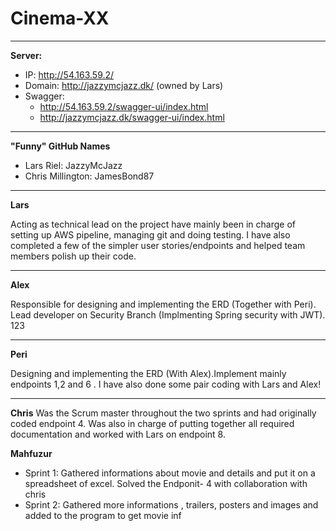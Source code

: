 # Cinema-XX

***
**Server:**
- IP: http://54.163.59.2/
- Domain: http://jazzymcjazz.dk/ (owned by Lars)
- Swagger: 
  - http://54.163.59.2/swagger-ui/index.html
  - http://jazzymcjazz.dk/swagger-ui/index.html
***

**"Funny" GitHub Names**
 - Lars Riel: JazzyMcJazz
 - Chris Millington: JamesBond87
***
 **Lars**
 
Acting as technical lead on the project have 
mainly been in charge of setting up AWS pipeline, 
managing git and doing testing. I have also completed
a few of the simpler user stories/endpoints and helped 
team members polish up their code.

***
**Alex**

Responsible for designing and implementing the ERD (Together with Peri).
Lead developer on Security Branch (Implmenting Spring security with JWT). 123   

***
**Peri**

Designing and implementing the ERD (With Alex).Implement mainly  endpoints 1,2 and 6 .
I have also done some pair coding with Lars and Alex!

***
**Chris**
Was the Scrum master throughout the two sprints and had originally coded endpoint 4. Was also 
in charge of putting together all required documentation and worked with Lars on endpoint 8.


**Mahfuzur**
- Sprint 1: Gathered informations about movie and details and put it on a spreadsheet of excel. Solved the Endponit- 4 with collaboration with chris
- Sprint 2: Gathered more informations , trailers, posters and images and added to the program to get movie inf

